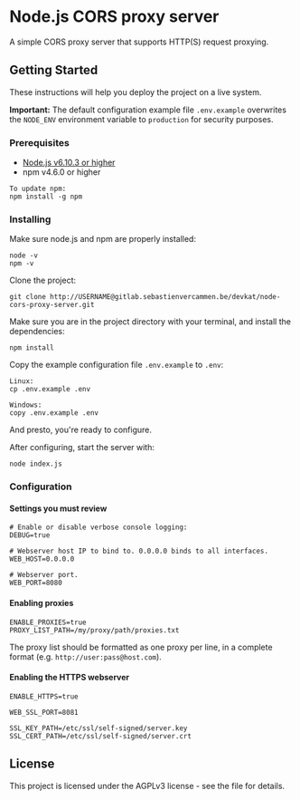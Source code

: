 # Node.js CORS proxy server

A simple CORS proxy server that supports HTTP(S) request proxying.

## Getting Started

These instructions will help you deploy the project on a live system.

**Important:** The default configuration example file `.env.example` overwrites the `NODE_ENV` environment variable to `production` for security purposes.

### Prerequisites

- [Node.js v6.10.3 or higher](https://nodejs.org/en/)
- npm v4.6.0 or higher

```
To update npm:
npm install -g npm
```

### Installing

Make sure node.js and npm are properly installed:

```
node -v
npm -v
```

Clone the project:

```
git clone http://USERNAME@gitlab.sebastienvercammen.be/devkat/node-cors-proxy-server.git
```

Make sure you are in the project directory with your terminal, and install the dependencies:

```
npm install
```

Copy the example configuration file `.env.example` to `.env`:

```
Linux:
cp .env.example .env

Windows:
copy .env.example .env
```

And presto, you're ready to configure.

After configuring, start the server with:

```
node index.js
```

### Configuration

#### Settings you must review

```
# Enable or disable verbose console logging:
DEBUG=true

# Webserver host IP to bind to. 0.0.0.0 binds to all interfaces.
WEB_HOST=0.0.0.0

# Webserver port.
WEB_PORT=8080
```

#### Enabling proxies

```
ENABLE_PROXIES=true
PROXY_LIST_PATH=/my/proxy/path/proxies.txt
```

The proxy list should be formatted as one proxy per line, in a complete format (e.g. `http://user:pass@host.com`).

#### Enabling the HTTPS webserver

```
ENABLE_HTTPS=true

WEB_SSL_PORT=8081

SSL_KEY_PATH=/etc/ssl/self-signed/server.key
SSL_CERT_PATH=/etc/ssl/self-signed/server.crt
```

## License

This project is licensed under the AGPLv3 license - see the <LICENSE> file for details.
